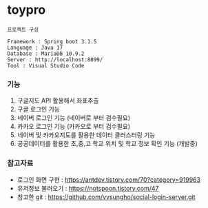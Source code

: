 # toypro

```
프로젝트 구성

Framework : Spring boot 3.1.5
Language : Java 17
Database : MariaDB 10.9.2
Server : http://localhost:8099/
Tool : Visual Studio Code
```

### 기능
1. 구글지도 API 활용해서 좌표추출
2. 구글 로그인 기능
3. 네이버 로그인 기능 (네이버로 부터 검수필요)
4. 카카오 로그인 기능 (카카오로 부터 검수필요)
5. 네이버 및 카카오지도를 활용한 데이터 클러스터링 기능 
6. 공공데이터를 활용한 초,중,고 학교 위치 및 학교 정보 확인 기능 (개발중)

### 참고자료
* 로그인 화면 구현 : <https://antdev.tistory.com/70?category=919963>
* 유저정보 불러오기 : <https://notspoon.tistory.com/47>
* 참고한 git : <https://github.com/vvsungho/social-login-server.git>
